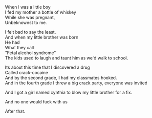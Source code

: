 When I was a little boy  
I fed my mother a bottle of whiskey  
While she was pregnant,  
Unbeknownst to me.

I felt bad to say the least.  
And when my little brother was born  
He had  
What they call  
"Fetal alcohol syndrome"  
The kids used to laugh and taunt him as we'd walk to school.

Its about this time that I discovered a drug  
Called crack-cocaine  
And by the second grade, I had my classmates hooked.  
And in the fourth grade I threw a big crack party,  everyone was invited

And I got a girl named cynthia to blow my little brother for a fix.

And no one would fuck with us

After that.